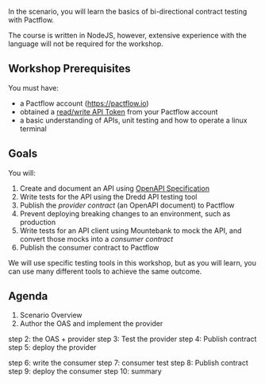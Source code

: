 In the scenario, you will learn the basics of bi-directional contract testing with Pactflow.

The course is written in NodeJS, however, extensive experience with the language will not be required for the workshop.

## Workshop Prerequisites

You must have:

- a Pactflow account (https://pactflow.io)
- obtained a [read/write API Token](https://docs.pactflow.io/docs/getting-started/#configuring-your-api-token) from your Pactflow account
- a basic understanding of APIs, unit testing and how to operate a linux terminal

## Goals

You will:

1. Create and document an API using [OpenAPI Specification](https://www.openapis.org/)
1. Write tests for the API using the Dredd API testing tool
1. Publish the _provider contract_ (an OpenAPI document) to Pactflow
1. Prevent deploying breaking changes to an environment, such as production
1. Write tests for an API client using Mountebank to mock the API, and convert those mocks into a _consumer contract_
1. Publish the consumer contract to Pactflow

We will use specific testing tools in this workshop, but as you will learn, you can use many different tools to achieve the same outcome.

## Agenda

1. Scenario Overview
1. Author the OAS and implement the provider

step 2: the OAS + provider
step 3: Test the provider
step 4: Publish contract
step 5: deploy the provider

step 6: write the consumer
step 7: consumer test
step 8: Publish contract
step 9: deploy the consumer
step 10: summary
